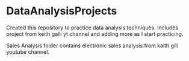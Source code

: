 # DataAnalysisProjects
Created this repository to practice data analysis techniques. Includes project from keith galli yt channel and adding more as I start practicing.

Sales Analysis folder contains electronic sales analysis from kaith gill youtube channel.
